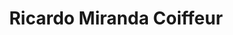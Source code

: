 ---
title: "Ricardo Miranda Coiffeur"
url: /montreal/ricardo-miranda-coiffeur/
shop: hairdresser
---